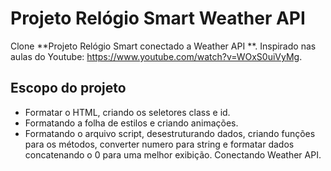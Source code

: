 # Projeto Relógio Smart Weather API

Clone **Projeto Relógio Smart conectado a Weather API **. 
Inspirado nas aulas do Youtube: https://www.youtube.com/watch?v=WOxS0uiVyMg.

## Escopo do projeto
- Formatar o HTML, criando os seletores class e id.
- Formatando a folha de estilos e criando animações.
- Formatando o arquivo script, desestruturando dados, criando funções para os métodos, converter numero para string e formatar dados concatenando o 0 para uma melhor exibição. Conectando Weather API.